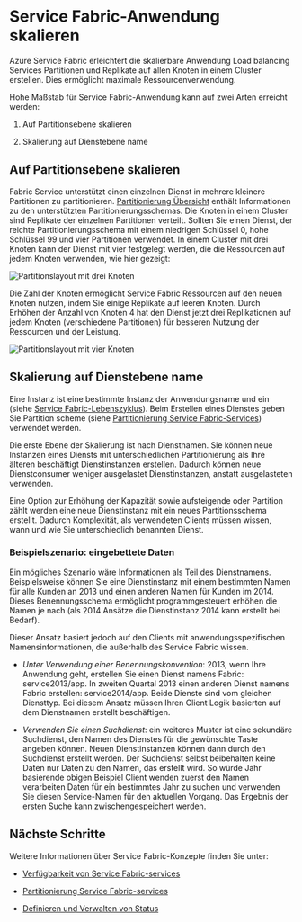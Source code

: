 <properties
   pageTitle="Skalierbar von Service Fabric-Services | Microsoft Azure"
   description="Beschreibt, wie Service Fabric-services"
   services="service-fabric"
   documentationCenter=".net"
   authors="appi101"
   manager="timlt"
   editor=""/>

<tags
   ms.service="service-fabric"
   ms.devlang="dotnet"
   ms.topic="article"
   ms.tgt_pltfrm="NA"
   ms.workload="NA"
   ms.date="08/10/2016"
   ms.author="aprameyr"/>

# <a name="scaling-service-fabric-applications"></a>Service Fabric-Anwendung skalieren
Azure Service Fabric erleichtert die skalierbare Anwendung Load balancing Services Partitionen und Replikate auf allen Knoten in einem Cluster erstellen. Dies ermöglicht maximale Ressourcenverwendung.

Hohe Maßstab für Service Fabric-Anwendung kann auf zwei Arten erreicht werden:

1. Auf Partitionsebene skalieren

2. Skalierung auf Dienstebene name

## <a name="scaling-at-the-partition-level"></a>Auf Partitionsebene skalieren
Fabric Service unterstützt einen einzelnen Dienst in mehrere kleinere Partitionen zu partitionieren. [Partitionierung Übersicht](service-fabric-concepts-partitioning.md) enthält Informationen zu den unterstützten Partitionierungsschemas. Die Knoten in einem Cluster sind Replikate der einzelnen Partitionen verteilt. Sollten Sie einen Dienst, der reichte Partitionierungsschema mit einem niedrigen Schlüssel 0, hohe Schlüssel 99 und vier Partitionen verwendet. In einem Cluster mit drei Knoten kann der Dienst mit vier festgelegt werden, die die Ressourcen auf jedem Knoten verwenden, wie hier gezeigt:

![Partitionslayout mit drei Knoten](./media/service-fabric-concepts-scalability/layout-three-nodes.png)

Die Zahl der Knoten ermöglicht Service Fabric Ressourcen auf den neuen Knoten nutzen, indem Sie einige Replikate auf leeren Knoten. Durch Erhöhen der Anzahl von Knoten 4 hat den Dienst jetzt drei Replikationen auf jedem Knoten (verschiedene Partitionen) für besseren Nutzung der Ressourcen und der Leistung.

![Partitionslayout mit vier Knoten](./media/service-fabric-concepts-scalability/layout-four-nodes.png)

## <a name="scaling-at-the-service-name-level"></a>Skalierung auf Dienstebene name
Eine Instanz ist eine bestimmte Instanz der Anwendungsname und ein (siehe [Service Fabric-Lebenszyklus](service-fabric-application-lifecycle.md)). Beim Erstellen eines Dienstes geben Sie Partition scheme (siehe [Partitionierung Service Fabric-Services](service-fabric-concepts-partitioning.md)) verwendet werden.

Die erste Ebene der Skalierung ist nach Dienstnamen. Sie können neue Instanzen eines Diensts mit unterschiedlichen Partitionierung als Ihre älteren beschäftigt Dienstinstanzen erstellen. Dadurch können neue Dienstconsumer weniger ausgelastet Dienstinstanzen, anstatt ausgelasteten verwenden.

Eine Option zur Erhöhung der Kapazität sowie aufsteigende oder Partition zählt werden eine neue Dienstinstanz mit ein neues Partitionsschema erstellt. Dadurch Komplexität, als verwendeten Clients müssen wissen, wann und wie Sie unterschiedlich benannten Dienst.

### <a name="example-scenario-embedded-dates"></a>Beispielszenario: eingebettete Daten
Ein mögliches Szenario wäre Informationen als Teil des Dienstnamens. Beispielsweise können Sie eine Dienstinstanz mit einem bestimmten Namen für alle Kunden an 2013 und einen anderen Namen für Kunden im 2014. Dieses Benennungsschema ermöglicht programmgesteuert erhöhen die Namen je nach (als 2014 Ansätze die Dienstinstanz 2014 kann erstellt bei Bedarf).

Dieser Ansatz basiert jedoch auf den Clients mit anwendungsspezifischen Namensinformationen, die außerhalb des Service Fabric wissen.

- *Unter Verwendung einer Benennungskonvention*: 2013, wenn Ihre Anwendung geht, erstellen Sie einen Dienst namens Fabric: service2013/app. In zweiten Quartal 2013 einen anderen Dienst namens Fabric erstellen: service2014/app. Beide Dienste sind vom gleichen Diensttyp. Bei diesem Ansatz müssen Ihren Client Logik basierten auf dem Dienstnamen erstellt beschäftigen.

- *Verwenden Sie einen Suchdienst*: ein weiteres Muster ist eine sekundäre Suchdienst, den Namen des Dienstes für die gewünschte Taste angeben können. Neuen Dienstinstanzen können dann durch den Suchdienst erstellt werden. Der Suchdienst selbst beibehalten keine Daten nur Daten zu den Namen, das erstellt wird. So würde Jahr basierende obigen Beispiel Client wenden zuerst den Namen verarbeiten Daten für ein bestimmtes Jahr zu suchen und verwenden Sie diesen Service-Namen für den aktuellen Vorgang. Das Ergebnis der ersten Suche kann zwischengespeichert werden.

## <a name="next-steps"></a>Nächste Schritte

Weitere Informationen über Service Fabric-Konzepte finden Sie unter:

- [Verfügbarkeit von Service Fabric-services](service-fabric-availability-services.md)

- [Partitionierung Service Fabric-services](service-fabric-concepts-partitioning.md)

- [Definieren und Verwalten von Status](service-fabric-concepts-state.md)
